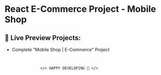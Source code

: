 # React E-Commerce Project - Mobile Shop

## 🔰 Live Preview Projects:

- Complete "Mobile Shop | E-Commerce" Project

<br />

                    </> HAPPY DEVELOPING 🤣 </>

<!-- project link -->

[mobile-shop]: https://react-e-commerse-project-mobile-shop.netlify.app
